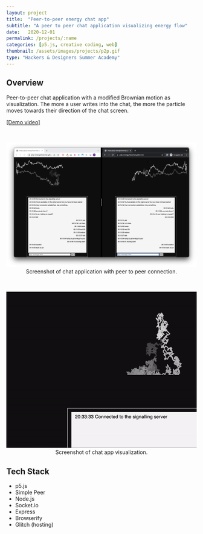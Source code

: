 ```yaml
---
layout: project
title:  "Peer-to-peer energy chat app"
subtitle: "A peer to peer chat application visualizing energy flow"
date:   2020-12-01
permalink: /projects/:name
categories: [p5.js, creative coding, web]
thumbnail: /assets/images/projects/p2p.gif
type: "Hackers & Designers Summer Academy"
---
```


## Overview

Peer-to-peer chat application with a modified Brownian motion as visualization. The more a user writes into the chat, the more the particle moves towards their direction of the chat screen.

<a href="https://youtu.be/sDWFi4puGEc" target="_blank">[Demo video]</a>

<br/>
<p align="center">
<img src="/assets/images/projects/p2p.png" alt="Screenshot of chat app" title="Screenshot of chat app" width="800px" />
<br/>
Screenshot of chat application with peer to peer connection.
</p>

<br/>
<p align="center">
<img src="/assets/images/projects/p2p.gif" alt="Screenshot of chat app" title="Screenshot of chat app" width="800px" />
<br/>
Screenshot of chat app visualization.
</p>

<!-- 
<br/>
<p align="center">
<img src="/assets/images/projects/empower1.png" alt="Screenshot of Empower site" title="Screenshot of empower" width="800px" />
<br/>
Screenshot of toolbox page
</p>

<br/>
<p align="center">
<img src="/assets/images/projects/empower-map.png" alt="Screenshot of Empower site" title="Screenshot of empower" width="800px" />
<br/>
Screenshot of map page
</p>

<br/> -->

## Tech Stack
 - p5.js
 - Simple Peer
 - Node.js
 - Socket.io
 - Express
 - Browserify
 - Glitch (hosting)

<!-- <a href="https://github.com/kwansupp/room-bot" target="_blank">[Repo]</a> -->